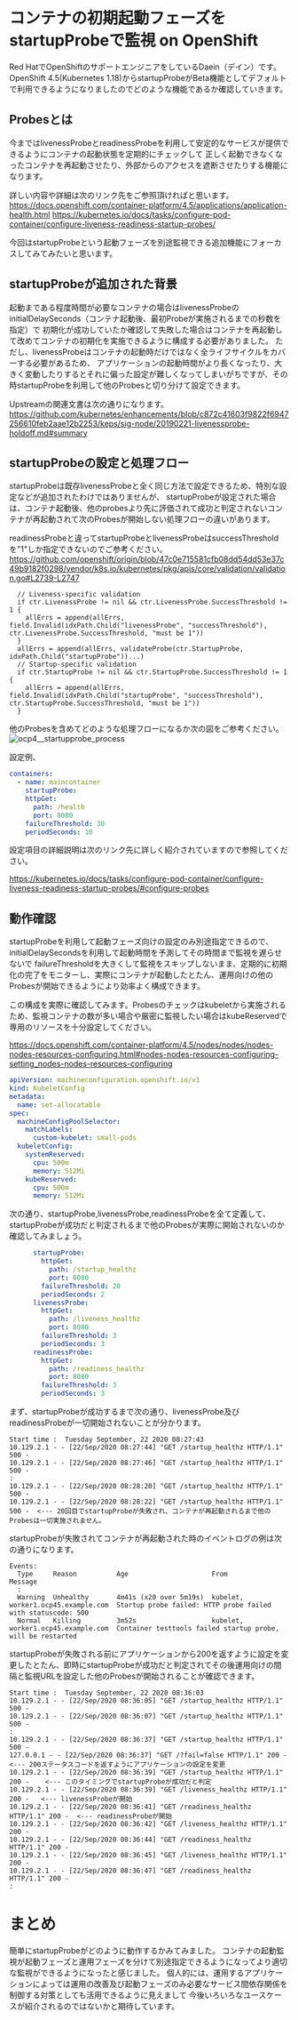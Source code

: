 # コンテナの初期起動フェーズをstartupProbeで監視 on OpenShift

Red HatでOpenShiftのサポートエンジニアをしているDaein（デイン）です。
OpenShift 4.5(Kubernetes 1.18)からstartupProbeがBeta機能としてデフォルトで利用できるようになりましたのでどのような機能であるか確認していきます。

## Probesとは

今まではlivenessProbeとreadinessProbeを利用して安定的なサービスが提供できるようにコンテナの起動状態を定期的にチェックして
正しく起動できなくなったコンテナを再起動させたり、外部からのアクセスを遮断させたりする機能になります。

詳しい内容や詳細は次のリンク先をご参照頂ければと思います。
https://docs.openshift.com/container-platform/4.5/applications/application-health.html
https://kubernetes.io/docs/tasks/configure-pod-container/configure-liveness-readiness-startup-probes/

今回はstartupProbeという起動フェーズを別途監視できる追加機能にフォーカスしてみてみたいと思います。

## startupProbeが追加された背景

起動まである程度時間が必要なコンテナの場合はlivenessProbeのinitialDelaySeconds（コンテナ起動後、最初Probeが実施されるまでの秒数を指定）で
初期化が成功していたか確認して失敗した場合はコンテナを再起動して改めてコンテナの初期化を実施できるように構成する必要がありました。
ただし、livenessProbeはコンテナの起動時だけではなく全ライフサイクルをカバーする必要があるため、
アプリケーションの起動時間がより長くなったり、大きく変動したりするとそれに偏った設定が難しくなってしまいがちですが、その時startupProbeを利用して他のProbesと切り分けて設定できます。

Upstreamの関連文書は次の通りになります。
https://github.com/kubernetes/enhancements/blob/c872c41603f9822f6947256610feb2aae12b2253/keps/sig-node/20190221-livenessprobe-holdoff.md#summary

## startupProbeの設定と処理フロー
startupProbeは既存livenessProbeと全く同じ方法で設定できるため、特別な設定などが追加されたわけではありませんが、
startupProbeが設定された場合は、コンテナ起動後、他のprobesより先に評価されて成功と判定されないコンテナが再起動されて次のProbesが開始しない処理フローの違いがあります。

readinessProbeと違ってstartupProbeとlivenessProbeはsuccessThresholdを"1"しか指定できないのでご参考ください。
https://github.com/openshift/origin/blob/47c0e715581cfb08dd54dd53e37c49b9182f0298/vendor/k8s.io/kubernetes/pkg/apis/core/validation/validation.go#L2739-L2747
```golang
  // Liveness-specific validation
  if ctr.LivenessProbe != nil && ctr.LivenessProbe.SuccessThreshold != 1 {
    allErrs = append(allErrs, field.Invalid(idxPath.Child("livenessProbe", "successThreshold"), ctr.LivenessProbe.SuccessThreshold, "must be 1"))
  }
  allErrs = append(allErrs, validateProbe(ctr.StartupProbe, idxPath.Child("startupProbe"))...)
  // Startup-specific validation
  if ctr.StartupProbe != nil && ctr.StartupProbe.SuccessThreshold != 1 {
    allErrs = append(allErrs, field.Invalid(idxPath.Child("startupProbe", "successThreshold"), ctr.StartupProbe.SuccessThreshold, "must be 1"))
  }
```

他のProbesを含めてどのような処理フローになるか次の図をご参考ください。
![ocp4__startupprobe_process](https://github.com/bysnupy/blog/blob/master/kubernetes/ocp4__startupprobe_process.png)

設定例、
```yaml
containers:
  - name: maincontainer
    startupProbe:
    httpGet:
      path: /health
      port: 8080
    failureThreshold: 30
    periodSeconds: 10
```

設定項目の詳細説明は次のリンク先に詳しく紹介されていますので参照してください。

https://kubernetes.io/docs/tasks/configure-pod-container/configure-liveness-readiness-startup-probes/#configure-probes

## 動作確認

startupProbeを利用して起動フェーズ向けの設定のみ別途指定できるので、initialDelaySecondsを利用して起動時間を予測してその時間まで監視を遅らせないで
failureThresholdを大きくして監視をスキップしないまま、定期的に初期化の完了をモニターし、実際にコンテナが起動したとたん、運用向けの他のProbesが開始できるようにより効率よく構成できます。

この構成を実際に確認してみます。Probesのチェックはkubeletから実施されるため、監視コンテナの数が多い場合や厳密に監視したい場合はkubeReservedで専用のリソースを十分設定してください。

https://docs.openshift.com/container-platform/4.5/nodes/nodes/nodes-nodes-resources-configuring.html#nodes-nodes-resources-configuring-setting_nodes-nodes-resources-configuring

```yaml
apiVersion: machineconfiguration.openshift.io/v1
kind: KubeletConfig
metadata:
  name: set-allocatable 
spec:
  machineConfigPoolSelector:
    matchLabels:
      custom-kubelet: small-pods 
  kubeletConfig:
    systemReserved:
      cpu: 500m
      memory: 512Mi
    kubeReserved:
      cpu: 500m
      memory: 512Mi
```

次の通り、startupProbe,livenessProbe,readinessProbeを全て定義して、startupProbeが成功だと判定されるまで他のProbesが実際に開始されないのか確認してみましょう。
```yaml
      startupProbe:
        httpGet:
          path: /startup_healthz
          port: 8080
        failureThreshold: 20
        periodSeconds: 2
      livenessProbe:
        httpGet:
          path: /liveness_healthz
          port: 8080
        failureThreshold: 3
        periodSeconds: 3
      readinessProbe:
        httpGet:
          path: /readiness_healthz
          port: 8080
        failureThreshold: 3
        periodSeconds: 3
```

まず、startupProbeが成功するまで次の通り、livenessProbe及びreadinessProbeが一切開始されないことが分かります。
```console
Start time :  Tuesday September, 22 2020 08:27:43
10.129.2.1 - - [22/Sep/2020 08:27:44] "GET /startup_healthz HTTP/1.1" 500 -
10.129.2.1 - - [22/Sep/2020 08:27:46] "GET /startup_healthz HTTP/1.1" 500 -
:
10.129.2.1 - - [22/Sep/2020 08:28:20] "GET /startup_healthz HTTP/1.1" 500 -
10.129.2.1 - - [22/Sep/2020 08:28:22] "GET /startup_healthz HTTP/1.1" 500 -  <--- 20回目でstartupProbeが失敗され、コンテナが再起動されるまで他のProbesは一切実施されません。
```

startupProbeが失敗されてコンテナが再起動された時のイベントログの例は次の通りになります。
```console
Events:
  Type     Reason          Age                     From                                Message
  :
  Warning  Unhealthy       4m41s (x20 over 5m19s)  kubelet, worker1.ocp45.example.com  Startup probe failed: HTTP probe failed with statuscode: 500
  Normal   Killing         3m52s                   kubelet, worker1.ocp45.example.com  Container testtools failed startup probe, will be restarted
```

startupProbeが失敗される前にアプリケーションから200を返すように設定を変更したとたん、即時にstartupProbeが成功だと判定されてその後運用向けの間隔と監視URLを設定した他のProbesが開始されることが確認できます。
```
Start time :  Tuesday September, 22 2020 08:36:03
10.129.2.1 - - [22/Sep/2020 08:36:05] "GET /startup_healthz HTTP/1.1" 500 -
10.129.2.1 - - [22/Sep/2020 08:36:07] "GET /startup_healthz HTTP/1.1" 500 -
:
10.129.2.1 - - [22/Sep/2020 08:36:37] "GET /startup_healthz HTTP/1.1" 500 -
127.0.0.1 - - [22/Sep/2020 08:36:37] "GET /?fail=false HTTP/1.1" 200 -         <--- 200ステータスコードを返すようにアプリケーションの設定を変更
10.129.2.1 - - [22/Sep/2020 08:36:39] "GET /startup_healthz HTTP/1.1" 200 -    <--- このタイミングでstartupProbeが成功だと判定
10.129.2.1 - - [22/Sep/2020 08:36:39] "GET /liveness_healthz HTTP/1.1" 200 -   <--- livenessProbeが開始
10.129.2.1 - - [22/Sep/2020 08:36:41] "GET /readiness_healthz HTTP/1.1" 200 -  <--- readinessProbeが開始
10.129.2.1 - - [22/Sep/2020 08:36:42] "GET /liveness_healthz HTTP/1.1" 200 -
10.129.2.1 - - [22/Sep/2020 08:36:44] "GET /readiness_healthz HTTP/1.1" 200 -
10.129.2.1 - - [22/Sep/2020 08:36:45] "GET /liveness_healthz HTTP/1.1" 200 -
10.129.2.1 - - [22/Sep/2020 08:36:47] "GET /readiness_healthz HTTP/1.1" 200 -
:
```

# まとめ

簡単にstartupProbeがどのように動作するかみてみました。
コンテナの起動監視が起動フェーズと運用フェーズを分けて別途指定できるようになってより適切な監視ができるようになったと感じました。
個人的には、運用するアプリケーションによっては運用の改善及び起動フェーズのみ必要なサービス間依存関係を制御する対策としても活用できるように見えまして
今後いろいろなユースケースが紹介されるのではないかと期待しています。
